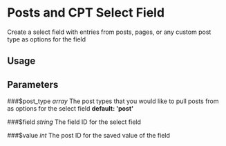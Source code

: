 # Posts and CPT Select Field

Create a select field with entries from posts, pages, or any custom post type as options for the field

## Usage 
<?php lc_posts_as_options( $post_type, $field, $value ); ?>


## Parameters

###$post_type
*array*
The post types that you would like to pull posts from as options for the select field
**default: 'post'**

###$field
*string*
The field ID for the select field

###$value
*int* 
The post ID for the saved value of the field
